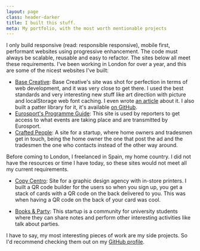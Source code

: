 ```yaml
---
layout: page
class: header-darker
title: I built this stuff.
meta: My portfolio, with the most worth mentionable projects
---
```


I only build responsive (read: responsible responsive), mobile first, performant websites using progressive enhancement. The code must always be scalable, reusable and easy to refactor. The sites below all meet these requirements.
I've been working in London for over a year, and this are some of the nicest websites I've built:

- [Base Creative](http://www.basecreative.co.uk/): Base Creative's site was shot for perfection in terms of web development, and it was very close to get there. I used the best standards and very interesting new stuff like art direction with picture and localStorage web font caching. I even wrote [an article](http://jaicab.com/2015/05/18/making-a-difference-with-performance/) about it. I also built a patter library for it, it's available [on GitHub](http://basecreative.github.io/styleguide/).
- [Eurosport's Programme Guide](http://programmeguide.eurosport.com/): This site is used by reporters to get access to what events are taking place and are transmitted by Eurosport.
- [Crafted People](https://craftedpeople.com/): A site for a startup, where home owners and tradesmen get in touch, being the home owner the one that post the ad and the tradesmen the one who contacts instead of the other way around.

Before coming to London, I freelanced in Spain, my home country. I did not have the resources or time I have today, so these sites would not meet all my current requirements.

- [Copy Centro](http://copycentro.es): Site for a graphic design agency with in-store printers. I built a QR code builder for the users so when you sign up, you get a stack of cards with a QR code on the back delivered to you. This was when having a QR code on the back of your card was cool.

- [Books & Party](http://booksandparty.com): This startup is a community for university students where they can share notes and perform other interesting activities like talk about parties.

I have to say, my most interesting pieces of work are my side projects. So I'd recommend checking them out on my [GitHub profile](https://github.com/jaicab).
